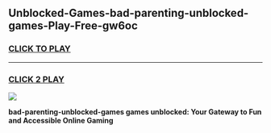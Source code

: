 
## Unblocked-Games-bad-parenting-unblocked-games-Play-Free-gw6oc
<h3>
<a href="https://premium76.site?title=bad-parenting-unblocked-games&ref=17A">CLICK TO PLAY</a></h3>
<hr>

<h3>
<a href="https://premium76.site?title=bad-parenting-unblocked-games&ref=17A">CLICK 2 PLAY</a>
  
</h3>

<a href="https://premium76.site?title=bad-parenting-unblocked-games&ref=17A"><img src="https://clearcache.store/games.png"></a>


**bad-parenting-unblocked-games games unblocked: Your Gateway to Fun and Accessible Online Gaming**
